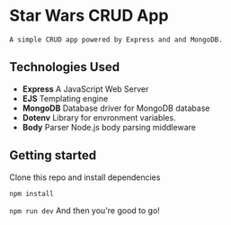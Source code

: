 # Star Wars CRUD App
    A simple CRUD app powered by Express and and MongoDB.
## Technologies Used
- <b>Express</b> A JavaScript Web Server
- <b>EJS</b> Templating engine
- <b>MongoDB</b> Database driver for MongoDB database
- <b>Dotenv</b> Library for envronment variables.
- <b>Body</b> Parser Node.js body parsing middleware

## Getting started
Clone this repo and install dependencies
```
npm install
```
```npm run dev```
And then you're good to go!

